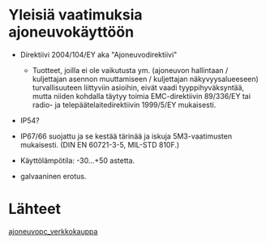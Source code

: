 # Yleisiä vaatimuksia ajoneuvokäyttöön

* Direktiivi 2004/104/EY aka "Ajoneuvodirektiivi"
	* Tuotteet, joilla ei ole vaikutusta ym. (ajoneuvon hallintaan / kuljettajan asennon muuttamiseen / kuljettajan näkyvyysalueeseen) turvallisuuteen liittyviin asioihin, eivät vaadi tyyppihyväksyntää, mutta niiden kohdalla täytyy toimia EMC-direktiivin 89/336/EY tai radio- ja telepäätelaitedirektiivin 1999/5/EY mukaisesti.

* IP54?
* IP67/66 suojattu ja se kestää tärinää ja iskuja 5M3-vaatimusten mukaisesti. (DIN EN 60721-3-5, MIL-STD 810F.)

* Käyttölämpötila: -30...+50 astetta.
* galvaaninen erotus.


# Lähteet
[ajoneuvopc_verkkokauppa](http://www.elkome.fi/verkkokauppa/index2.php?cPath=151)
